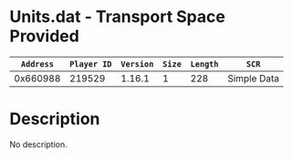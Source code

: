 # Units.dat - Transport Space Provided

| `Address` | `Player ID` | `Version` | `Size` | `Length` | `SCR` |
| ---------- | ----------- | --------- | ------ | -------- | ---- |
| 0x660988 | 219529 | 1.16.1 | 1 | 228 | Simple Data |

# Description

No description.